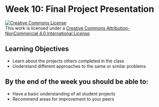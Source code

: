 # Week 10: Final Project Presentation

<a rel="license" href="http://creativecommons.org/licenses/by-nc/4.0/"><img alt="Creative Commons License" style="border-width:0" src="https://i.creativecommons.org/l/by-nc/4.0/88x31.png" /></a><br />This work is licensed under a <a rel="license" href="http://creativecommons.org/licenses/by-nc/4.0/">Creative Commons Attribution-NonCommercial 4.0 International License</a>.

## Learning Objectives
* Learn about the projects others completed in the class
* Understand different approaches to the same or similar problems

## By the end of the week you should be able to:
* Have a basic understanding of all student projects
* Recommend areas for improvement to your peers
